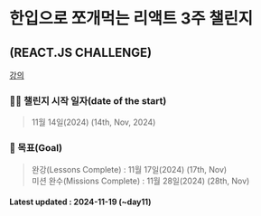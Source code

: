 # 한입으로 쪼개먹는 리액트 3주 챌린지 
## (REACT.JS CHALLENGE)


[강의](https://www.inflearn.com/course/%ED%95%9C%EC%9E%85-%EB%A6%AC%EC%95%A1%ED%8A%B8?attributionToken=iQHwiAoMCPfG1rkGEKvcvP8BEAEaJDY3M2EzZDUwLTAwMDAtMjJiNy1iNDk4LTg4M2QyNGY5N2M0YyoHMTQ5MDc4MTIwxcvzF6OAlyK2t4wtkPeyMI6-nRWo5aotwvCeFdSynRWY1rctmu7GMI6RyTCb1rctOg5kZWZhdWx0X3NlYXJjaEgBaAF6AnNp)

### 👩‍💻 챌린지 시작 일자(date of the start) 
> 11월 14일(2024) (14th, Nov, 2024)
### 🚀 목표(Goal) 
> 완강(Lessons Complete) : 11월 17일(2024) (17th, Nov)   
> 미션 완수(Missions Complete) : 11월 28일(2024)  (28th, Nov)

#### Latest updated : 2024-11-19 (~day11)